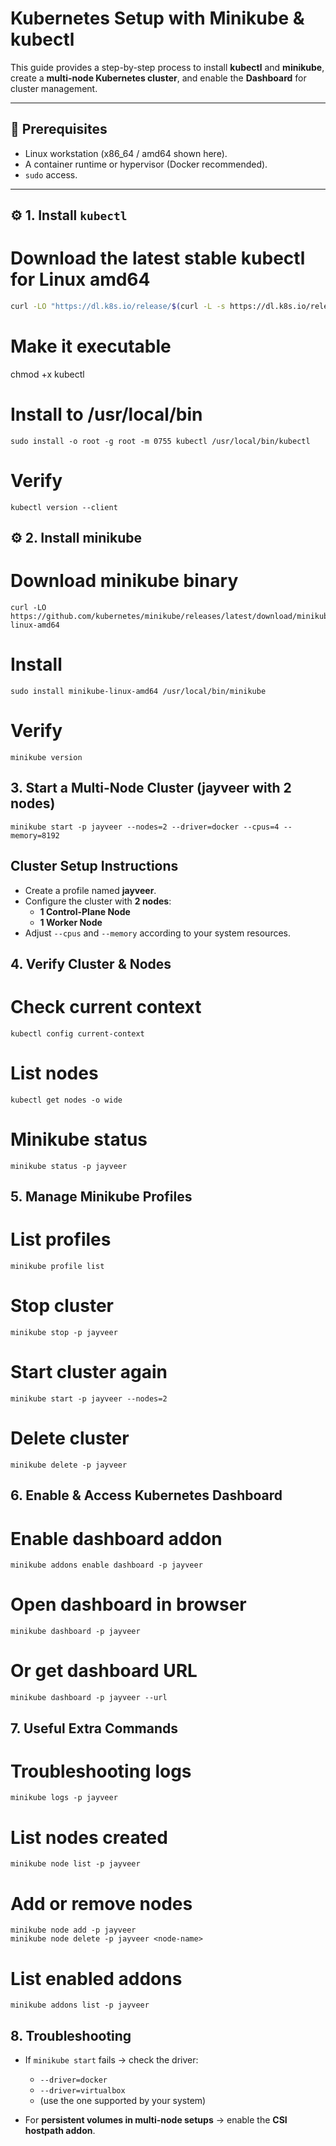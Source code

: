 # Kubernetes Setup with Minikube & kubectl

This guide provides a step-by-step process to install **kubectl** and **minikube**, create a **multi-node Kubernetes cluster**, and enable the **Dashboard** for cluster management.

---

## 📌 Prerequisites
- Linux workstation (x86_64 / amd64 shown here).
- A container runtime or hypervisor (Docker recommended).
- `sudo` access.

---

## ⚙️ 1. Install `kubectl`


# Download the latest stable kubectl for Linux amd64
```bash
curl -LO "https://dl.k8s.io/release/$(curl -L -s https://dl.k8s.io/release/stable.txt)/bin/linux/amd64/kubectl"
```
# Make it executable
chmod +x kubectl

# Install to /usr/local/bin
```
sudo install -o root -g root -m 0755 kubectl /usr/local/bin/kubectl
```
# Verify
```
kubectl version --client
```
## ⚙️ 2. Install minikube
# Download minikube binary
```
curl -LO https://github.com/kubernetes/minikube/releases/latest/download/minikube-linux-amd64
```
# Install
```
sudo install minikube-linux-amd64 /usr/local/bin/minikube
```
# Verify
```
minikube version
```
## 3. Start a Multi-Node Cluster (jayveer with 2 nodes)
```
minikube start -p jayveer --nodes=2 --driver=docker --cpus=4 --memory=8192
```
## Cluster Setup Instructions

- Create a profile named **jayveer**.  
- Configure the cluster with **2 nodes**:  
  - **1 Control-Plane Node**  
  - **1 Worker Node**  
- Adjust `--cpus` and `--memory` according to your system resources.

## 4. Verify Cluster & Nodes

# Check current context
```
kubectl config current-context
```
# List nodes
```
kubectl get nodes -o wide
```
# Minikube status
```
minikube status -p jayveer
```
## 5. Manage Minikube Profiles
# List profiles
```
minikube profile list
```
# Stop cluster
```
minikube stop -p jayveer
```
# Start cluster again
```
minikube start -p jayveer --nodes=2
```
# Delete cluster
```
minikube delete -p jayveer
```
## 6. Enable & Access Kubernetes Dashboard
# Enable dashboard addon
```
minikube addons enable dashboard -p jayveer
```
# Open dashboard in browser
```
minikube dashboard -p jayveer
```
# Or get dashboard URL
```
minikube dashboard -p jayveer --url
```
## 7. Useful Extra Commands
# Troubleshooting logs
```
minikube logs -p jayveer
```
# List nodes created
```
minikube node list -p jayveer
```
# Add or remove nodes
```
minikube node add -p jayveer
minikube node delete -p jayveer <node-name>
```
# List enabled addons
```
minikube addons list -p jayveer
```
## 8. Troubleshooting

- If `minikube start` fails → check the driver:  
  - `--driver=docker`  
  - `--driver=virtualbox`  
  - (use the one supported by your system)

- For **persistent volumes in multi-node setups** → enable the **CSI hostpath addon**.


